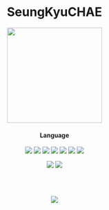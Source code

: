 
<h1 align="center">SeungKyuCHAE</h1>
<p align="center">
<img src="https://github-readme-stats.vercel.app/api?username=csk6314&theme=vue&show_icons=true&bg_color=45,FFFFFF,DDFFE7" height="220px"/>
</p>

<h4 align="center">Language</h4>
<p align="center">
<img src="https://img.shields.io/badge/HTML5-E34F26?style=for-the-badge&logo=html5&logoColor=white"/>
  <img src="https://img.shields.io/badge/CSS3-1572B6?style=for-the-badge&logo=css3&logoColor=white"/>
  <img src="https://img.shields.io/badge/JavaScript-323330?style=for-the-badge&logo=javascript&logoColor=F7DF1E"/>
  <img src="https://img.shields.io/badge/TypeScript-007ACC?style=for-the-badge&logo=typescript&logoColor=white"/>
  <img src="https://img.shields.io/badge/React-20232A?style=for-the-badge&logo=react&logoColor=61DAFB"/>
  <img src="https://img.shields.io/badge/firebase-ffca28?style=for-the-badge&logo=firebase&logoColor=black"/>
  <img src="https://img.shields.io/badge/Redux-593D88?style=for-the-badge&logo=redux&logoColor=white"/>
  </p>
  <p align="center">
<img src="https://img.shields.io/badge/Java-ED8B00?style=for-the-badge&logo=java&logoColor=white"/>
  <img src="https://img.shields.io/badge/C%2B%2B-00599C?style=for-the-badge&logo=c%2B%2B&logoColor=white"/>
  </p>
  </br>
  </br>
<p align="center">
<a href="https://hits.seeyoufarm.com"><img src="https://hits.seeyoufarm.com/api/count/incr/badge.svg?url=https%3A%2F%2Fgithub.com%2Fcsk6314&count_bg=%233299FF&title_bg=%232DD7CB&icon=&icon_color=%23E7E7E7&title=today&edge_flat=false"/></a>
</p>
